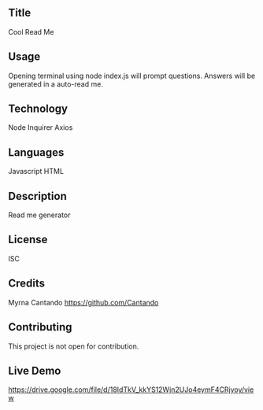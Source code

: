 ## Title
Cool Read Me

## Usage
Opening terminal using node index.js will prompt questions. Answers will be generated in a auto-read me.

## Technology
Node
Inquirer
Axios

## Languages
Javascript
HTML

## Description
Read me generator

## License
ISC

## Credits
Myrna Cantando
https://github.com/Cantando

## Contributing
This project is not open for contribution.

## Live Demo
https://drive.google.com/file/d/18IdTkV_kkYS12Wjn2UJo4eymF4CRjyoy/view





